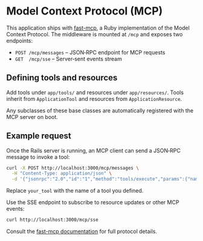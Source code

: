# Model Context Protocol (MCP)

This application ships with [fast-mcp](https://github.com/yjacquin/fast-mcp), a Ruby implementation of the Model Context Protocol. The middleware is mounted at `/mcp` and exposes two endpoints:

- `POST /mcp/messages` – JSON‑RPC endpoint for MCP requests
- `GET  /mcp/sse` – Server‑sent events stream

## Defining tools and resources

Add tools under `app/tools/` and resources under `app/resources/`. Tools inherit from `ApplicationTool` and resources from `ApplicationResource`.

Any subclasses of these base classes are automatically registered with the MCP server on boot.

## Example request

Once the Rails server is running, an MCP client can send a JSON‑RPC message to invoke a tool:

```bash
curl -X POST http://localhost:3000/mcp/messages \
  -H "Content-Type: application/json" \
  -d '{"jsonrpc":"2.0","id":"1","method":"tools/execute","params":{"name":"your_tool","arguments":{}}}'
```

Replace `your_tool` with the name of a tool you defined.

Use the SSE endpoint to subscribe to resource updates or other MCP events:

```bash
curl http://localhost:3000/mcp/sse
```

Consult the [fast-mcp documentation](https://github.com/yjacquin/fast-mcp) for full protocol details.
